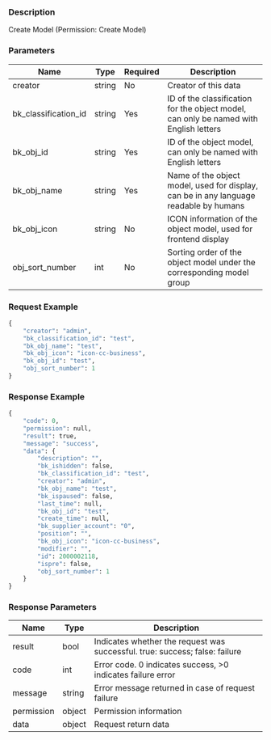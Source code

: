 ### Description

Create Model (Permission: Create Model)

### Parameters

| Name                 | Type   | Required | Description                                                                           |
|----------------------|--------|----------|---------------------------------------------------------------------------------------|
| creator              | string | No       | Creator of this data                                                                  |
| bk_classification_id | string | Yes      | ID of the classification for the object model, can only be named with English letters |
| bk_obj_id            | string | Yes      | ID of the object model, can only be named with English letters                        |
| bk_obj_name          | string | Yes      | Name of the object model, used for display, can be in any language readable by humans |
| bk_obj_icon          | string | No       | ICON information of the object model, used for frontend display                       |
| obj_sort_number      | int    | No       | Sorting order of the object model under the corresponding model group                 |

### Request Example

```python
{
    "creator": "admin",
    "bk_classification_id": "test",
    "bk_obj_name": "test",
    "bk_obj_icon": "icon-cc-business",
    "bk_obj_id": "test",
    "obj_sort_number": 1
}
```

### Response Example

```python
{
    "code": 0,
    "permission": null,
    "result": true,
    "message": "success",
    "data": {
        "description": "",
        "bk_ishidden": false,
        "bk_classification_id": "test",
        "creator": "admin",
        "bk_obj_name": "test",
        "bk_ispaused": false,
        "last_time": null,
        "bk_obj_id": "test",
        "create_time": null,
        "bk_supplier_account": "0",
        "position": "",
        "bk_obj_icon": "icon-cc-business",
        "modifier": "",
        "id": 2000002118,
        "ispre": false,
        "obj_sort_number": 1
    }
}
```

### Response Parameters

| Name       | Type   | Description                                                                 |
|------------|--------|-----------------------------------------------------------------------------|
| result     | bool   | Indicates whether the request was successful. true: success; false: failure |
| code       | int    | Error code. 0 indicates success, >0 indicates failure error                 |
| message    | string | Error message returned in case of request failure                           |
| permission | object | Permission information                                                      |
| data       | object | Request return data                                                         |
